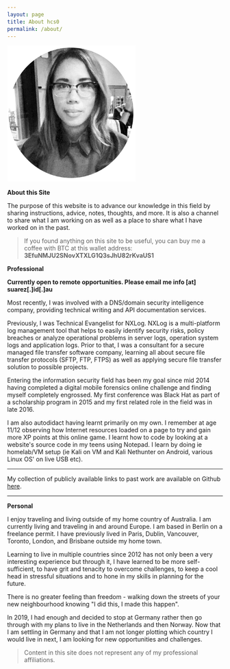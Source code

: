 ```yaml
---
layout: page
title: About hcs0
permalink: /about/
---
```


![Author](/assets/images/author.png)

**About this Site**

The purpose of this website is to advance our knowledge in this field by sharing instructions, advice, notes, thoughts, and more. It is also a channel to share what I am working on as well as a place to share what I have worked on in the past.

> If you found anything on this site to be useful, you can buy me a coffee with BTC at this wallet address: **3EfuNMJU2SNovXTXLG1Q3sJhU82rKvaUS1**

**Professional**

**Currently open to remote opportunities. Please email me info [at] suarez[.]id[.]au**

Most recently, I was involved with a DNS/domain security intelligence company, providing technical writing and API documentation services.

Previously, I was Technical Evangelist for NXLog. NXLog is a multi-platform log management tool that helps to easily identify security risks, policy breaches or analyze operational problems in server logs, operation system logs and application logs. Prior to that, I was a consultant for a secure managed file transfer software company, learning all about secure file transfer protocols (SFTP, FTP, FTPS) as well as applying secure file transfer solution to possible projects.

Entering the information security field has been my goal since mid 2014 having completed a digital mobile forensics online challenge and finding myself completely engrossed. My first conference was Black Hat as part of a scholarship program in 2015 and my first related role in the field was in late 2016.

I am also autodidact having learnt primarily on my own. I remember at age
11/12 observing how Internet resources loaded on a page to try and gain more XP
points at this online game. I learnt how to code by looking at a website's
source code in my teens using Notepad.  I learn by doing ie homelab/VM setup
(ie Kali on VM and Kali Nethunter on Android, various Linux OS' on live USB
etc).

---

My collection of publicly available links to past work are available on Github
[here](https://github.com/HannahSuarez/hannahsuarez.github.io/blob/master/_template-posts/2021-02-22-hannah-suarez-writing-portfolio-links.md).

---

**Personal**

I enjoy traveling and living outside of my home country of Australia. I am currently living and traveling in and around Europe. I am based in Berlin on a freelance permit. I have previously lived in Paris, Dublin, Vancouver, Toronto, London, and Brisbane outside my home town.

Learning to live in multiple countries since 2012 has not only been a very
interesting experience but through it, I have learned to be more self-sufficient, to have grit and tenacity to overcome challenges, to keep a cool head in
stressful situations and to hone in my skills in planning for the future.

There is no greater feeling than freedom - walking down the streets of your
new neighbourhood knowing "I did this, I made this happen".

In 2019, I had enough and decided to stop at Germany rather then go through
with my plans to live in the Netherlands and then Norway. Now that I am settling in Germany and that I am not longer plotting which country I would live in next, I am looking for new opportunities and challenges.

> Content in this site does not represent any of my professional affiliations.
